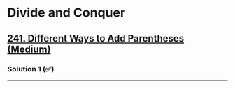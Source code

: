 # Divide and Conquer

## [241. Different Ways to Add Parentheses (Medium)](https://leetcode.com/problems/different-ways-to-add-parentheses/)

### Solution 1 (✅)







---

